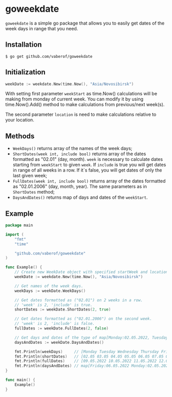 # goweekdate

`goweekdate` is a simple go package that allows you to easily get dates of the week days in range that you need.

## Installation

    $ go get github.com/vaberof/goweekdate

## Initialization

```go
weekDate := weekdate.New(time.Now(), "Asia/Novosibirsk")
```

With setting first parameter `weekStart` as time.Now() calculations will be making from monday of current week. You can
modify it by using time.Now().Add() method to make calculations from previous/next week(s).

The second parameter `location` is need to make calculations relative to your location.

## Methods

- `WeekDays()` returns array of the names of the week days;
- `ShortDates(week int, include bool)` returns array of the dates formatted as "02.01" (day, month).
  `week` is necessary to calculate dates starting from `weekStart` to given `week`. If `include` is true you will get
  dates in range of all weeks in a row. If it`s false, you will get dates of only the last given week;
- `FullDates(week int, include bool)`  returns array of the dates formatted as "02.01.2006" (day, month, year). The same
  parameters as in `ShortDates` method;
- `DaysAndDates()` returns map of days and dates of the `weekStart`.

## Example

```go 
package main

import (
	"fmt"
	"time"

	"github.com/vaberof/goweekdate"
)

func Example() {
	// Create new WeekDate object with specified startWeek and location.
	weekDate := weekdate.New(time.Now(), "Asia/Novosibirsk")

	// Get names of the week days.
	weekDays := weekDate.WeekDays()

	// Get dates formatted as ("02.01") on 2 weeks in a row.
	// 'week' is 2, 'include' is true.
	shortDates := weekDate.ShortDates(2, true)

	// Get dates formatted as ("02.01.2006") on the second week.
	// 'week' is 2, 'include' is false.
	fullDates := weekDate.FullDates(2, false)

	// Get days and dates of the type of map[Monday:02.05.2022, Tuesday:03.05.2022...]
	daysAndDates := weekDate.DaysAndDates()

	fmt.Println(weekDays)     // [Monday Tuesday Wednesday Thursday Friday Saturday Sunday]
	fmt.Println(shortDates)   // [02.05 03.05 04.05 05.05 06.05 07.05 08.05 09.05 10.05 11.05 12.05 13.05 14.05 15.05]
	fmt.Println(fullDates)    // [09.05.2022 10.05.2022 11.05.2022 12.05.2022 13.05.2022 14.05.2022 15.05.2022]
	fmt.Println(daysAndDates) // map[Friday:06.05.2022 Monday:02.05.2022 Saturday:07.05.2022 Sunday:08.05.2022 Thursday:05.05.2022 Tuesday:03.05.2022 Wednesday:04.05.2022]
}

func main() {
	Example()
}
```
